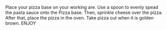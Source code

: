 Place your pizza base on your working are.
Use a spoon to evenly spead the pasta sauce onto the Pizza base.
Then, sprinkle cheese over the pizza.
After that, place the pizza in the oven.
Take pizza out when it is golden brown.
ENJOY 